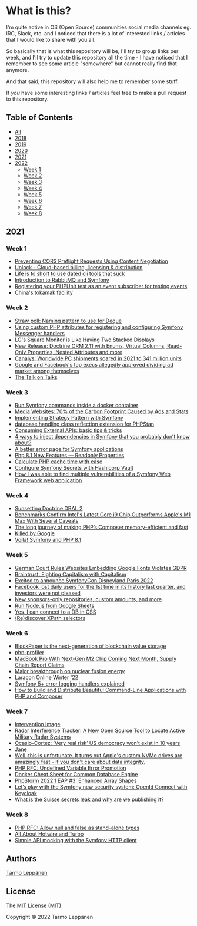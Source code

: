 # What is this?

I'm quite active in OS (Open Source) communities social media channels eg. IRC, Slack, etc. and I 
noticed that there is a lot of interested links / articles that I would like to share with you all.

So basically that is what this repository will be, I'll try to group links per week, and I'll try to
update this repository all the time - I have noticed that I remember to see some article "somewhere"
but cannot really find that anymore.

And that said, this repository will also help me to remember some stuff.

If _you_ have some interesting links / articles feel free to make a pull request to this repository.

## Table of Contents

  * [All](all.md)
  * [2018](2018.md)
  * [2019](2019.md)
  * [2020](2020.md)
  * [2021](2021.md)
  * [2022](#2022)
    * [Week 1](#week-1)
    * [Week 2](#week-2)
    * [Week 3](#week-3)
    * [Week 4](#week-4)
    * [Week 5](#week-5)
    * [Week 6](#week-6)
    * [Week 7](#week-7)
    * [Week 8](#week-8)

## 2021

### Week 1

 - [Preventing CORS Preflight Requests Using Content Negotiation](https://dunglas.fr/2022/01/preventing-cors-preflight-requests-using-content-negotiation)
 - [Unlock - Cloud-based billing, licensing & distribution](https://unlock.sh/)
 - [Life is to short to use dated cli tools that suck](https://twitter.com/amilajack/status/1479328649820000256)
 - [Introduction to RabbitMQ and Symfony](https://fabiohiroki.medium.com/introduction-to-rabbitmq-and-symfony-a1e782a820d5)
 - [Registering your PHPUnit test as an event subscriber for testing events](https://mglaman.dev/blog/registering-your-phpunit-test-event-subscriber-testing-events)
 - [China's tokamak facility](https://twitter.com/rainmaker1973/status/1480090548379824128)

### Week 2

 - [Straw poll: Naming pattern to use for Deque](https://wiki.php.net/rfc/deque_straw_poll)
 - [Using custom PHP attributes for registering and configuring Symfony Messenger handlers](https://angelovdejan.me/2022/01/09/custom-php-attributes-for-symfony-messenger-handlers.html)
 - [LG's Square Monitor is Like Having Two Stacked Displays](https://www.core77.com/posts/111405/LGs-Square-Monitor-is-Like-Having-Two-Stacked-Displays)
 - [New Release: Doctrine ORM 2.11 with Enums, Virtual Columns, Read-Only Properties, Nested Attributes and more](https://www.doctrine-project.org/2022/01/11/orm-2.11.html)
 - [Canalys: Worldwide PC shipments soared in 2021 to 341 million units](https://techcrunch.com/2022/01/12/canalys-worldwide-pc-shipments-soared-in-2021-to-341-million-units/)
 - [Google and Facebook's top execs allegedly approved dividing ad market among themselves](https://www.theregister.com/2022/01/15/googles_facebook_advertising/)
 - [The Talk on Talks](https://zachholman.com/talk/the-talk-on-talks/)

### Week 3

 - [Run Symfony commands inside a docker container](https://smoqadam.medium.com/run-symfony-commands-inside-a-docker-container-b9bb9768efa1)
 - [Media Websites: 70% of the Carbon Footprint Caused by Ads and Stats](https://marmelab.com/blog/2022/01/17/media-websites-carbon-emissions.html)
 - [Implementing Strategy Pattern with Symfony](https://q.agency/blog/implementing-strategy-pattern-with-symfony-showcase)
 - [database handling class reflection extension for PHPStan](https://github.com/staabm/phpstan-dba)
 - [Consuming External APIs: basic tips & tricks](https://netgen.io/blog/consuming-external-apis-basic-tips-tricks)
 - [4 ways to inject dependencies in Symfony that you probably don’t know about?](https://medium.com/@OCharnyshevich/4-ways-to-inject-dependencies-in-symfony-that-you-probably-dont-know-about-65e8efe02af5)
 - [A better error page for Symfony applications](https://freek.dev/2169-a-better-error-page-for-symfony-applications)
 - [Php 8.1 New Features — Readonly Properties](https://kvnc-inc.medium.com/php-8-1-new-features-readonly-properties-9994fdffd594)
 - [Calculate PHP cache time with ease](https://medium.com/@ajimotiajbkibk/calculate-php-cache-time-with-ease-d3805fa1c46e)
 - [Configure Symfony Secrets with Hashicorp Vault](https://dev.to/gromnan/store-secrets-in-vault-with-symfony-51ai)
 - [How I was able to find multiple vulnerabilities of a Symfony Web Framework web application](https://rootintrud3r.medium.com/how-i-was-able-to-find-multiple-vulnerabilities-of-a-symfony-web-framework-web-application-2b82cd5de144)

### Week 4

 - [Sunsetting Doctrine DBAL 2](https://www.doctrine-project.org/2022/01/22/sunsetting-dbal-2.html)
 - [Benchmarks Confirm Intel's Latest Core i9 Chip Outperforms Apple's M1 Max With Several Caveats](https://www.macrumors.com/2022/01/26/intel-core-i9-12th-gen-vs-m1-max-benchmarks/)
 - [The long journey of making PHP’s Composer memory-efficient and fast](https://medium.com/@yanick.witschi/the-long-journey-of-making-phps-composer-memory-efficient-and-fast-63d12944aaa8)
 - [Killed by Google](https://killedbygoogle.com/)
 - [Voila! Symfony and PHP 8.1](https://medium.com/beyn-technology/voila-symfony-and-php-8-1-6c1533f9bbea)

### Week 5

 - [German Court Rules Websites Embedding Google Fonts Violates GDPR](https://thehackernews.com/2022/01/german-court-rules-websites-embedding.html)
 - [Braintrust: Fighting Capitalism with Capitalism](https://www.notboring.co/p/braintrust-fighting-capitalism-with)
 - [Excited to announce SymfonyCon Disneyland Paris 2022](https://symfony.com/blog/excited-to-announce-symfonycon-disneyland-paris-2022)
 - [Facebook lost daily users for the 1st time in its history last quarter, and investors were not pleased](https://theweek.com/facebook/1009726/facebook-lost-daily-users-for-the-1st-time-in-its-history-last-quarter-and)
 - [New sponsors-only repositories, custom amounts, and more](https://github.blog/2022-02-02-new-sponsors-only-repositories-custom-amounts-and-more/)
 - [Run Node.js from Google Sheets](https://fusebit.io/blog/run-nodejs-from-google-sheets/)
 - [Yes, I can connect to a DB in CSS](https://www.leemeichin.com/posts/yes-i-can-connect-to-a-db-in-css.html)
 - [(Re)discover XPath selectors](https://jolicode.com/blog/re-discover-xpath-selectors)

### Week 6

 - [BlockPaper is the next-generation of blockchain value storage](https://buyblockpaper.com/)
 - [php-profiler](https://github.com/sj-i/php-profiler)
 - [MacBook Pro With Next-Gen M2 Chip Coming Next Month, Supply Chain Report Claims](https://www.macrumors.com/2022/02/08/macbook-pro-m2-coming-early-march/)
 - [Major breakthrough on nuclear fusion energy](https://www.bbc.com/news/science-environment-60312633)
 - [Laracon Online Winter '22](https://www.youtube.com/watch?v=0Rq-yHAwYjQ)
 - [Symfony 5+ error logging handlers explained](https://akashicseer.com/web-development/symfony-5-error-logging-handlers-explained/)
 - [How to Build and Distribute Beautiful Command-Line Applications with PHP and Composer](https://levelup.gitconnected.com/how-to-build-and-distribute-beautiful-command-line-applications-with-php-and-composer-50b6420245f2)

### Week 7

 - [Intervention Image](https://image.intervention.io/v2)
 - [Radar Interference Tracker: A New Open Source Tool to Locate Active Military Radar Systems](https://www.bellingcat.com/resources/2022/02/11/radar-interference-tracker-a-new-open-source-tool-to-locate-active-military-radar-systems/)
 - [Ocasio-Cortez: ‘Very real risk’ US democracy won’t exist in 10 years](https://www.theguardian.com/us-news/2022/feb/15/aoc-alexandria-ocasio-cortez-democracy)
 - [Jane](https://github.com/janephp/janephp)
 - [Well, this is unfortunate. It turns out Apple's custom NVMe drives are amazingly fast - if you don't care about data integrity.](https://twitter.com/marcan42/status/1494213855387734019)
 - [PHP RFC: Undefined Variable Error Promotion](https://wiki.php.net/rfc/undefined_variable_error_promotion)
 - [Docker Cheat Sheet for Common Database Engine](https://jolicode.com/blog/docker-cheat-sheet-for-common-database-engine)
 - [PhpStorm 2022.1 EAP #3: Enhanced Array Shapes](https://blog.jetbrains.com/phpstorm/2022/02/phpstorm-2022-1-eap-3/)
 - [Let’s play with the Symfony new security system: OpenId Connect with Keycloak](https://medium.com/the-sensiolabs-tech-blog/lets-play-with-the-symfony-new-security-system-openid-connect-with-keycloak-de7a1508ea4)
 - [What is the Suisse secrets leak and why are we publishing it?](https://www.theguardian.com/news/2022/feb/20/suisse-secrets-leak-financial-crime-public-interest)

### Week 8

 - [PHP RFC: Allow null and false as stand-alone types](https://wiki.php.net/rfc/null-false-standalone-types)
 - [All About Hotwire and Turbo](https://dev.to/bhumi/all-about-hotwire-and-turbo-17hn)
 - [Simple API mocking with the Symfony HTTP client](https://www.strangebuzz.com/en/blog/simple-api-mocking-with-the-symfony-http-client)

## Authors

[Tarmo Leppänen](https://github.com/tarlepp)

## License

[The MIT License (MIT)](LICENSE)

Copyright © 2022 Tarmo Leppänen

